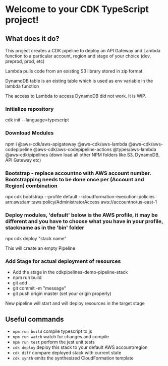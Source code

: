 # Welcome to your CDK TypeScript project!

## What does it do?

This project creates a CDK pipeline to deploy an API Gateway and Lambda function to a particular account, region and stage of your choice (dev, preprod, prod, etc)

Lambda pulls code from an existing S3 library stored in zip format

DynamoDB table is an eisting table which is used as env variable in the lambda function

The access to Lambda to access DynamoDB did not work. It is WIP.


### Initialize repository

cdk init --language=typescript

### Download Modules

npm i @aws-cdk/aws-apigateway @aws-cdk/aws-lambda @aws-cdk/aws-codepipeline @aws-cdk/aws-codepipeline-actions @types/aws-lambda @aws-cdk/pipelines
(down load all other NPM folders like S3, DynamoDB, API Gateway etc)

### Bootstrap - replace accountno with AWS account number. Bootstrapping needs to be done once per (Account and Region) combination

npx cdk bootstrap  --profile default --cloudformation-execution-policies arn:aws:iam::aws:policy/AdministratorAccess aws://accountno/us-east-1

### Deploy modules, 'default' below is the AWS profile, it may be different and you have to choose what you have in your profile, stackname as in the 'bin' folder
  
npx cdk deploy "stack name"
  
This will create an empty Pipeline
  
### Add Stage for actual deployment of resources
* Add the stage in the cdkpipelines-demo-pipeline-stack
* npm run build
* git add .
* git commit -m "message"
* git push origin master (set your origin properly)
  
New pipeline will start and will deploy resources in the target stage
  
  


## Useful commands

 * `npm run build`   compile typescript to js
 * `npm run watch`   watch for changes and compile
 * `npm run test`    perform the jest unit tests
 * `cdk deploy`      deploy this stack to your default AWS account/region
 * `cdk diff`        compare deployed stack with current state
 * `cdk synth`       emits the synthesized CloudFormation template


